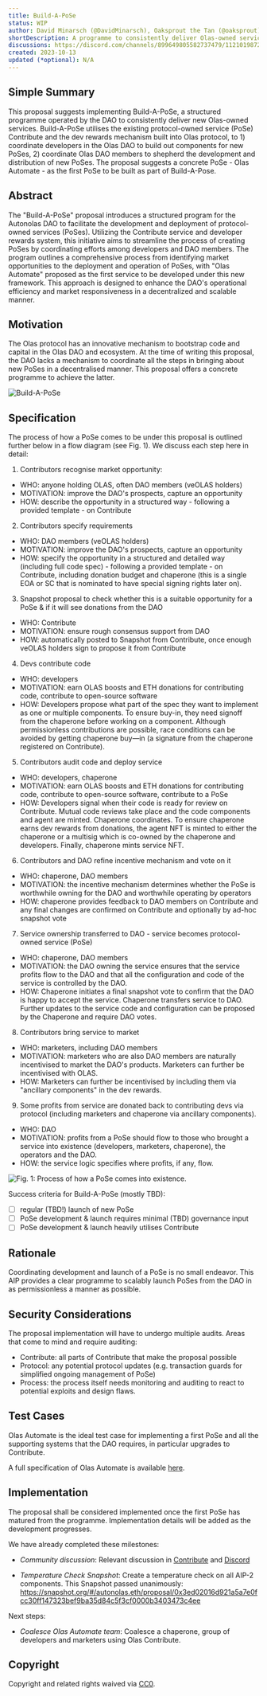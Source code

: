 ```yaml
---
title: Build-A-PoSe
status: WIP
author: David Minarsch (@DavidMinarsch), Oaksprout the Tan (@oaksprout)
shortDescription: A programme to consistently deliver Olas-owned services 
discussions: https://discord.com/channels/899649805582737479/1121019872839729152
created: 2023-10-13
updated (*optional): N/A
---
```


## Simple Summary

This proposal suggests implementing Build-A-PoSe, a structured programme operated by the DAO to consistently deliver new Olas-owned services. Build-A-PoSe utilises the existing protocol-owned service (PoSe) Contribute and the dev rewards mechanism built into Olas protocol, to 1) coordinate developers in the Olas DAO to build out components for new PoSes, 2) coordinate Olas DAO members to shepherd the development and distribution of new PoSes. The proposal suggests a concrete PoSe - Olas Automate - as the first PoSe to be built as part of Build-A-Pose.

## Abstract

The "Build-A-PoSe" proposal introduces a structured program for the Autonolas DAO to facilitate the development and deployment of protocol-owned services (PoSes). Utilizing the Contribute service and developer rewards system, this initiative aims to streamline the process of creating PoSes by coordinating efforts among developers and DAO members. The program outlines a comprehensive process from identifying market opportunities to the deployment and operation of PoSes, with "Olas Automate" proposed as the first service to be developed under this new framework. This approach is designed to enhance the DAO's operational efficiency and market responsiveness in a decentralized and scalable manner.

## Motivation

The Olas protocol has an innovative mechanism to bootstrap code and capital in the Olas DAO and ecosystem. At the time of writing this proposal, the DAO lacks a mechanism to coordinate all the steps in bringing about new PoSes in a decentralised manner. This proposal offers a concrete programme to achieve the latter.

![Build-A-PoSe](../imgs/Build-A-PoSe.png?raw=true "Build-A-PoSe")

## Specification

The process of how a PoSe comes to be under this proposal is outlined further below in a flow diagram (see Fig. 1). We discuss each step here in detail:

1) Contributors recognise market opportunity:
- WHO: anyone holding OLAS, often DAO members (veOLAS holders)
- MOTIVATION: improve the DAO's prospects, capture an opportunity
- HOW: describe the opportunity in a structured way - following a provided template - on Contribute

2) Contributors specify requirements
- WHO: DAO members (veOLAS holders)
- MOTIVATION: improve the DAO's prospects, capture an opportunity
- HOW: specify the opportunity in a structured and detailed way (including full code spec) - following a provided template - on Contribute, including donation budget and chaperone (this is a single EOA or SC that is nominated to have special signing rights later on).

3) Snapshot proposal to check whether this is a suitable opportunity for a PoSe & if it will see donations from the DAO
- WHO: Contribute
- MOTIVATION: ensure rough consensus support from DAO
- HOW: automatically posted to Snapshot from Contribute, once enough veOLAS holders sign to propose it from Contribute

4) Devs contribute code
- WHO: developers
- MOTIVATION: earn OLAS boosts and ETH donations for contributing code, contribute to open-source software
- HOW: Developers propose what part of the spec they want to implement as one or multiple components. To ensure buy-in, they need signoff from the chaperone before working on a component. Although permissionless contributions are possible, race conditions can be avoided by getting chaperone buy—in (a signature from the chaperone registered on Contribute).

5) Contributors audit code and deploy service
- WHO: developers, chaperone
- MOTIVATION: earn OLAS boosts and ETH donations for contributing code, contribute to open-source software, contribute to a PoSe
- HOW: Developers signal when their code is ready for review on Contribute. Mutual code reviews take place and the code components and agent are minted. Chaperone coordinates. To ensure chaperone earns dev rewards from donations, the agent NFT is minted to either the chaperone or a multisig which is co-owned by the chaperone and developers. Finally, chaperone mints service NFT.

6) Contributors and DAO refine incentive mechanism and vote on it
- WHO: chaperone, DAO members
- MOTIVATION: the incentive mechanism determines whether the PoSe is worthwhile owning for the DAO and worthwhile operating by operators
- HOW: chaperone provides feedback to DAO members on Contribute and any final changes are confirmed on Contribute and optionally by ad-hoc snapshot vote 

7) Service ownership transferred to DAO - service becomes protocol-owned service (PoSe)
- WHO: chaperone, DAO members
- MOTIVATION: the DAO owning the service ensures that the service profits flow to the DAO and that all the configuration and code of the service is controlled by the DAO.
- HOW: Chaperone initiates a final snapshot vote to confirm that the DAO is happy to accept the service. Chaperone transfers service to DAO. Further updates to the service code and configuration can be proposed by the Chaperone and require DAO votes.

8) Contributors bring service to market
- WHO: marketers, including DAO members
- MOTIVATION: marketers who are also DAO members are naturally incentivised to market the DAO's products. Marketers can further be incentivised with OLAS.
- HOW: Marketers can further be incentivised by including them via "ancillary components" in the dev rewards.

9) Some profits from service are donated back to contributing devs via protocol (including marketers and chaperone via ancillary components).
- WHO: DAO
- MOTIVATION: profits from a PoSe should flow to those who brought a service into  existence (developers, marketers, chaperone), the operators and the DAO.
- HOW: the service logic specifies where profits, if any, flow.

![Fig. 1: Process of how a PoSe comes into existence.](../imgs/flow-PoSe.png?raw=true "Fig. 1: Process of how a PoSe comes into existence.")

Success criteria for Build-A-PoSe (mostly TBD):
- [ ] regular (TBD!) launch of new PoSe
- [ ] PoSe development & launch requires minimal (TBD) governance input
- [ ] PoSe development & launch heavily utilises Contribute

## Rationale

Coordinating development and launch of a PoSe is no small endeavor. This AIP provides a clear programme to scalably launch PoSes from the DAO in as permissionless a manner as possible.

## Security Considerations

The proposal implementation will have to undergo multiple audits. Areas that come to mind and require auditing:
- Contribute: all parts of Contribute that make the proposal possible
- Protocol: any potential protocol updates (e.g. transaction guards for simplified ongoing management of PoSe)
- Process: the process itself needs monitoring and auditing to react to potential exploits and design flaws.

## Test Cases

Olas Automate is the ideal test case for implementing a first PoSe and all the supporting systems that the DAO requires, in particular upgrades to Contribute.

A full specification of Olas Automate is available [here](../../docs/OlasAutomate.pdf).

## Implementation

The proposal shall be considered implemented once the first PoSe has matured from the programme. Implementation details will be added as the development progresses.

We have already completed these milestones:

- *Community discussion*: Relevant discussion in [Contribute](https://contribute.olas.network) and [Discord](https://discord.com/channels/899649805582737479/1121019872839729152)

- *Temperature Check Snapshot*: Create a temperature check on all AIP-2 components. This Snapshot passed unanimously: https://snapshot.org/#/autonolas.eth/proposal/0x3ed02016d921a5a7e0fcc30ff147323bef9ba35d84c5f3cf0000b3403473c4ee

Next steps:

- *Coalesce Olas Automate team*: Coalesce a chaperone, group of developers and marketers using Olas Contribute.

## Copyright

Copyright and related rights waived via [CC0](https://creativecommons.org/publicdomain/zero/1.0/).
